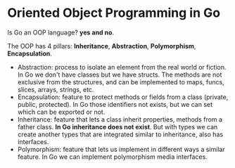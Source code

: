 # Oriented Object Programming in Go

Is Go an OOP language? **yes and no**.

The OOP has 4 pillars: **Inheritance**, **Abstraction**, **Polymorphism**, **Encapsulation**.

- Abstraction: process to isolate an element from the real world or fiction. In Go we don't have classes but we have structs. The methods are not exclusive from the structures, and can be implemented to maps, funcs, slices, arrays, strings, etc.
- Encapsulation: feature to protect methods or fields from a class (private, public, protected). In Go those identifiers not exists, but we can set which can be exported or not.
- Inheritance: feature that lets a class inherit properties, methods from a father class. **In Go inheritance does not exist**. But with types we can create another types that are integrated similar to inheritance, also has interfaces.
- Polymorphism: feature that lets us implement in different ways a similar feature. In Go we can implement polymorphism media interfaces.